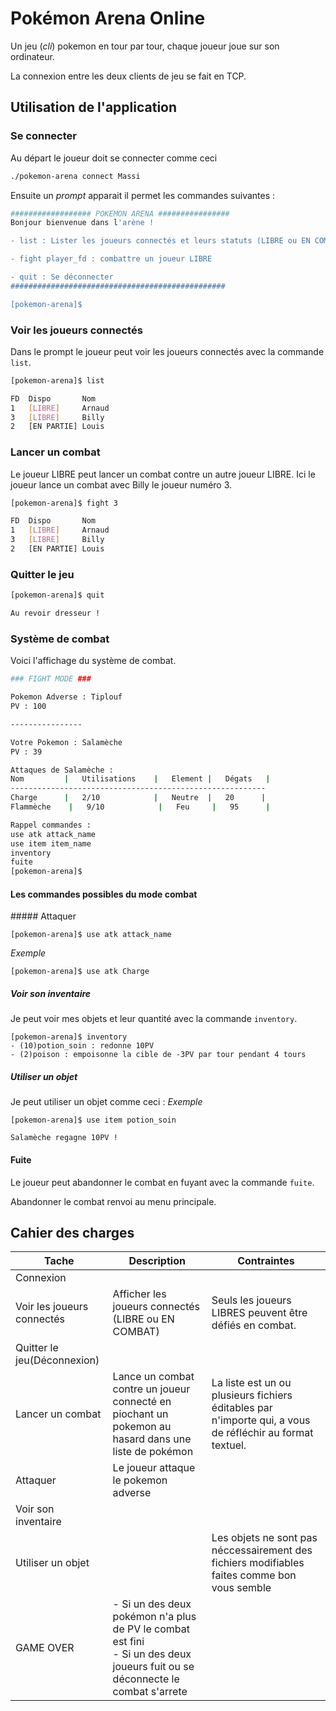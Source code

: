 # Pokémon Arena Online

Un jeu (*cli*) pokemon en tour par tour, chaque joueur joue sur son ordinateur.

La connexion entre les deux clients de jeu se fait en TCP. 

## Utilisation de l'application

### Se connecter
Au départ le joueur doit se connecter comme ceci
```bash
./pokemon-arena connect Massi
```

Ensuite un *prompt* apparait il permet les commandes suivantes : 

```bash
################## POKEMON ARENA ################
Bonjour bienvenue dans l'arène ! 

- list : Lister les joueurs connectés et leurs statuts (LIBRE ou EN COMBAT)

- fight player_fd : combattre un joueur LIBRE

- quit : Se déconnecter
################################################

[pokemon-arena]$ 
```
### Voir les joueurs connectés
Dans le prompt le joueur peut voir les joueurs connectés avec la commande `list`.
```bash
[pokemon-arena]$ list

FD  Dispo       Nom
1   [LIBRE]     Arnaud 
3   [LIBRE]     Billy 
2   [EN PARTIE] Louis 
```

### Lancer un combat
Le joueur LIBRE peut lancer un combat contre un autre joueur LIBRE.
Ici le joueur lance un combat avec Billy le joueur numéro 3.
```bash
[pokemon-arena]$ fight 3

FD  Dispo       Nom
1   [LIBRE]     Arnaud 
3   [LIBRE]     Billy 
2   [EN PARTIE] Louis 
```

### Quitter le jeu
```bash
[pokemon-arena]$ quit

Au revoir dresseur !
```

### Système de combat
Voici l'affichage du système de combat.
```bash
### FIGHT MODE ###

Pokemon Adverse : Tiplouf
PV : 100

----------------

Votre Pokemon : Salamèche
PV : 39

Attaques de Salamèche :
Nom         |   Utilisations    |   Element |   Dégats   |
---------------------------------------------------------
Charge      |   2/10            |   Neutre  |   20      |
Flammèche    |   9/10            |   Feu     |   95      |

Rappel commandes :
use atk attack_name    
use item item_name
inventory
fuite
[pokemon-arena]$
```

#### Les commandes possibles du mode combat

##### Attaquer
```
[pokemon-arena]$ use atk attack_name    
```
*Exemple*
```
[pokemon-arena]$ use atk Charge    
```

##### Voir son inventaire
Je peut voir mes objets et leur quantité avec la commande `inventory`.
```
[pokemon-arena]$ inventory
- (10)potion_soin : redonne 10PV  
- (2)poison : empoisonne la cible de -3PV par tour pendant 4 tours
```
##### Utiliser un objet
Je peut utiliser un objet comme ceci :
*Exemple*
```
[pokemon-arena]$ use item potion_soin

Salamèche regagne 10PV !     
```

#### Fuite
Le joueur peut abandonner le combat en fuyant avec la commande `fuite`.

Abandonner le combat renvoi au menu principale.

## Cahier des charges

|Tache|Description|Contraintes|
|-|-|-|
|Connexion|| |
|Voir les joueurs connectés|Afficher les joueurs connectés (LIBRE ou EN COMBAT) | Seuls les joueurs LIBRES peuvent être défiés en combat. |
|Quitter le jeu(Déconnexion)| | |
|Lancer un combat|Lance un combat contre un joueur connecté en piochant un pokemon au hasard dans une liste de pokémon| La liste est un ou plusieurs fichiers éditables par n'importe qui, a vous de réfléchir au format textuel.|
|Attaquer| Le joueur attaque le pokemon adverse | |
|Voir son inventaire| | |
|Utiliser un objet| |Les objets ne sont pas néccessairement des fichiers modifiables faites comme bon vous semble |
| GAME OVER | - Si un des deux pokémon n'a plus de PV le combat est fini <br> - Si un des deux joueurs fuit ou se déconnecte le combat s'arrete|